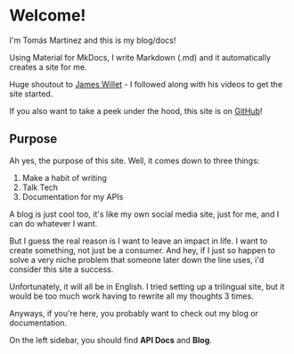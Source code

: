 # Welcome!

I'm Tomás Martinez and this is my blog/docs!

Using Material for MkDocs, I write Markdown (.md) and it automatically creates a site for me.

Huge shoutout to [James Willet](https://www.youtube.com/playlist?list=PLw_jGKXm9lIaJCD8YClu6cAz1TcFdJdIf) - I followed along with his videos to get the site started.

If you also want to take a peek under the hood, this site is on [GitHub](https://github.com/shadow1363/blog.tomasmartinez.xyz)!

## Purpose

Ah yes, the purpose of this site. Well, it comes down to three things:

1. Make a habit of writing
2. Talk Tech
3. Documentation for my APIs

A blog is just cool too, it's like my own social media site, just for me, and I can do whatever I want.

But I guess the real reason is I want to leave an impact in life. I want to create something, not just be a consumer. And hey, if I just so happen to solve a very niche problem that someone later down the line uses, i'd consider this site a success.

Unfortunately, it will all be in English. I tried setting up a trilingual site, but it would be too much work having to rewrite all my thoughts 3 times.

Anyways, if you're here, you probably want to check out my blog or documentation.

On the left sidebar, you should find **API Docs** and **Blog**.
